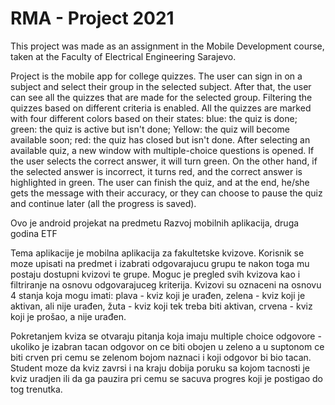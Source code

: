# RMA - Project 2021

This project was made as an assignment in the Mobile Development course, taken at the Faculty of Electrical Engineering Sarajevo.

Project is the mobile app for college quizzes. The user can sign in on a subject and select their group in the selected subject. After that, the user can see all the quizzes that are made for the selected group. Filtering the quizzes based on different criteria is enabled.
All the quizzes are marked with four different colors based on their states: blue: the quiz is done; green: the quiz is active but isn't done; Yellow: the quiz will become available soon; red: the quiz has closed but isn't done.
After selecting an available quiz, a new window with multiple-choice questions is opened. If the user selects the correct answer, it will turn green. On the other hand, if the selected answer is incorrect, it turns red, and the correct answer is highlighted in green.
The user can finish the quiz, and at the end, he/she gets the message with their accuracy, or they can choose to pause the quiz and continue later (all the progress is saved).





Ovo je android projekat na predmetu Razvoj mobilnih aplikacija, druga godina ETF

Tema aplikacije je mobilna aplikacija za fakultetske kvizove. 
Korisnik se moze upisati na predmet i izabrati odgovarajucu grupu te nakon toga mu postaju dostupni kvizovi te grupe.
Moguc je pregled svih kvizova kao i filtriranje na osnovu odgovarajuceg kriterija.
Kvizovi su oznaceni na osnovu 4 stanja koja mogu imati:
plava - kviz koji je urađen, 
zelena - kviz koji je aktivan, ali nije urađen, 
žuta - kviz koji tek treba biti aktivan, 
crvena - kviz koji je prošao, a nije urađen.

Pokretanjem kviza se otvaraju pitanja koja imaju multiple choice odgovore - ukoliko je izabran tacan odgovor on ce biti obojen u zeleno a u suptonom ce biti crven pri cemu se zelenom bojom naznaci i koji odgovor bi bio tacan.
Student moze da kviz zavrsi i na kraju dobija poruku sa kojom tacnosti je kviz uradjen ili da ga pauzira pri cemu se sacuva progres koji je postigao do tog trenutka.
